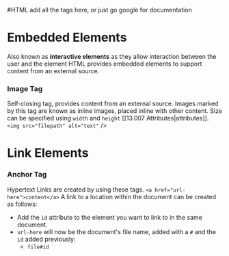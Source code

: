 #HTML 
add all the tags here, or just go google for documentation

# Embedded Elements
Also known as **interactive elements** as they allow interaction between the user and the element
HTML provides embedded elements to support content from an external source.
### Image Tag
Self-closing tag, provides content from an external source.
Images marked by this tag are known as inline images, placed inline with other content.
Size can be specified using `width` and `height` [[13.007 Attributes|attributes]].
`<img src="filepath" alt="text"` />

# Link Elements

### Anchor Tag
Hypertext Links are created by using these tags.
`<a href="url-here">content</a>`
A link to a location within the document can be created as follows:
- Add the `id` attribute to the element you want to link to in the same document.
- `url-here` will now be the document's file name, added with a `#` and the `id` added previously:
	- `file#id`


